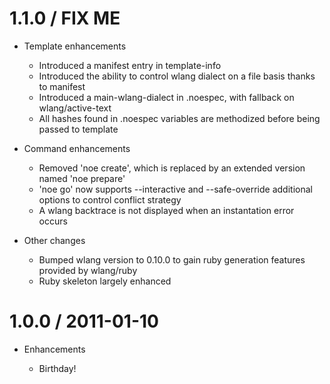 # 1.1.0 / FIX ME

* Template enhancements

  * Introduced a manifest entry in template-info 
  * Introduced the ability to control wlang dialect on a file basis thanks to manifest
  * Introduced a main-wlang-dialect in .noespec, with fallback on wlang/active-text
  * All hashes found in .noespec variables are methodized before being passed to template

* Command enhancements

  * Removed 'noe create', which is replaced by an extended version named 'noe prepare'
  * 'noe go' now supports --interactive and --safe-override additional options to control conflict strategy
  * A wlang backtrace is not displayed when an instantation error occurs

* Other changes

  * Bumped wlang version to 0.10.0 to gain ruby generation features provided by wlang/ruby
  * Ruby skeleton largely enhanced

# 1.0.0 / 2011-01-10

* Enhancements

  * Birthday!
